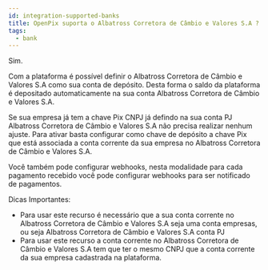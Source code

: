 ```yaml
---
id: integration-supported-banks
title: OpenPix suporta o Albatross Corretora de Câmbio e Valores S.A ?
tags:
  - bank
---
```


Sim.

Com a plataforma é possível definir o Albatross Corretora de Câmbio e Valores S.A como sua conta de depósito. Desta forma o saldo da plataforma é depositado automaticamente na sua conta Albatross Corretora de Câmbio e Valores S.A.

Se sua empresa já tem a chave Pix CNPJ já defindo na sua conta PJ Albatross Corretora de Câmbio e Valores S.A não precisa realizar nenhum ajuste. Para ativar basta configurar como chave de depósito a chave Pix que está associada a conta corrente da sua empresa no Albatross Corretora de Câmbio e Valores S.A.

Você também pode configurar webhooks, nesta modalidade para cada pagamento recebido você pode configurar webhooks para ser notificado de pagamentos.

Dicas Importantes:

- Para usar este recurso é necessário que a sua conta corrente no Albatross Corretora de Câmbio e Valores S.A seja uma conta empresas, ou seja Albatross Corretora de Câmbio e Valores S.A conta PJ
- Para usar este recurso a conta corrente no Albatross Corretora de Câmbio e Valores S.A tem que ter o mesmo CNPJ que a conta corrente da sua empresa cadastrada na plataforma.

